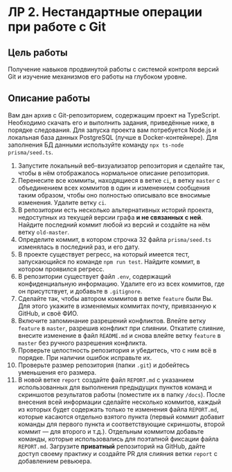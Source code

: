 # ЛР 2. Нестандартные операции при работе с Git

## Цель работы

Получение навыков продвинутой работы с системой контроля версий Git и изучение механизмов его работы на глубоком уровне.

## Описание работы

Вам дан архив с Git-репозиторием, содержащим проект на TypeScript. Необходимо скачать его и выполнить задания, приведённые ниже, в порядке следования. Для запуска проекта вам потребуется Node.js и локальная база данных PostgreSQL (лучше в Docker-контейнере). Для заполнения БД данными используйте команду `npx ts-node prisma/seed.ts`. 

1. Запустите локальный веб-визуализатор репозитория и сделайте так, чтобы в нём отображалось нормальное описание репозитория.
2. Перенесите все коммиты, находящиеся в ветке `ci`, в ветку `master` с объединением всех коммитов в один и изменением сообщения таким образом, чтобы оно полностью описывало все вносимые изменения. Удалите ветку `ci`.
3. В репозитории есть несколько альтернативных историй проекта, недоступных из текущей версии графа **и не связанных с ней**. Найдите последний коммит любой из версий и создайте на нём ветку `old-master`.
4. Определите коммит, в котором строчка 32 файла `prisma/seed.ts` изменялась в последний раз, и его дату.
5. В проекте существует регресс, на который имеется тест, запускающийся по команде `npm run test`. Найдите коммит, в котором проявился регресс.
6. В репозитории существует файл `.env`, содержащий конфиденциальную информацию. Удалите его из всех коммитов, где он присутствует, и добавьте в `.gitignore`.
7. Сделайте так, чтобы автором коммитов в ветке `feature` были Вы. Для этого укажите в изменяемых коммитах почту, привязанную к GitHub, и своё ФИО.
8. Включите запоминание разрешений конфликтов. Влейте ветку `feature` в `master`, разрешив конфликт при слиянии. Откатите слияние, внесите изменение в файл `README.md` и снова влейте ветку `feature` в `master` без ручного разрешения конфликта.
9. Проверьте целостность репозитория и убедитесь, что с ним всё в порядке. При наличии ошибок исправьте их.
10. Проверьте размер репозитория (папки `.git`) и добейтесь уменьшения его размера.
11. В новой ветке `report` создайте файл `REPORT.md` с указанием использованных для выполнения предыдущих пунктов команд и скриншотов результатов работы (поместите их в папку `/docs`). После внесения всей информации сделайте несколько коммитов, каждый из которых будет содержать только те изменения файла `REPORT.md`, которые касаются отдельно взятого пункта (первый коммит добавит команды для первого пункта и соответствующие скриншоты, второй коммит — для второго и т.д.). Отдельным коммитом добавьте команды, которые использовались для поэтапной фиксации файла `REPORT.md`. Загрузите **приватный** репозиторий на GitHub, дайте доступ своему практику и создайте PR для слияния ветки `report` с добавлением ревьюера.
